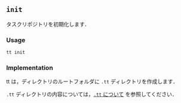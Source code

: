 ## `init`

タスクリポジトリを初期化します．

### Usage

```sh
tt init
```

### Implementation

tt は，ディレクトリのルートフォルダに `.tt` ディレクトリを作成します．

`.tt` ディレクトリの内容については，[`.tt` について](../structs/tt.md) を参照してください．

